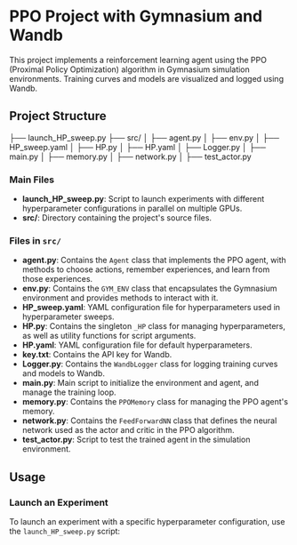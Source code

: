 # PPO Project with Gymnasium and Wandb

This project implements a reinforcement learning agent using the PPO (Proximal Policy Optimization) algorithm in Gymnasium simulation environments. Training curves and models are visualized and logged using Wandb.

## Project Structure
├── launch_HP_sweep.py
├── src/ │
    ├── agent.py │
    ├── env.py │
    ├── HP_sweep.yaml │
    ├── HP.py │
    ├── HP.yaml │
    ├── Logger.py │
    ├── main.py │
    ├── memory.py │
    ├── network.py │
    ├── test_actor.py

### Main Files

- **launch_HP_sweep.py**: Script to launch experiments with different hyperparameter configurations in parallel on multiple GPUs.
- **src/**: Directory containing the project's source files.

### Files in `src/`

- **agent.py**: Contains the `Agent` class that implements the PPO agent, with methods to choose actions, remember experiences, and learn from those experiences.
- **env.py**: Contains the `GYM_ENV` class that encapsulates the Gymnasium environment and provides methods to interact with it.
- **HP_sweep.yaml**: YAML configuration file for hyperparameters used in hyperparameter sweeps.
- **HP.py**: Contains the singleton `_HP` class for managing hyperparameters, as well as utility functions for script arguments.
- **HP.yaml**: YAML configuration file for default hyperparameters.
- **key.txt**: Contains the API key for Wandb.
- **Logger.py**: Contains the `WandbLogger` class for logging training curves and models to Wandb.
- **main.py**: Main script to initialize the environment and agent, and manage the training loop.
- **memory.py**: Contains the `PPOMemory` class for managing the PPO agent's memory.
- **network.py**: Contains the `FeedForwardNN` class that defines the neural network used as the actor and critic in the PPO algorithm.
- **test_actor.py**: Script to test the trained agent in the simulation environment.

## Usage

### Launch an Experiment

To launch an experiment with a specific hyperparameter configuration, use the `launch_HP_sweep.py` script:
